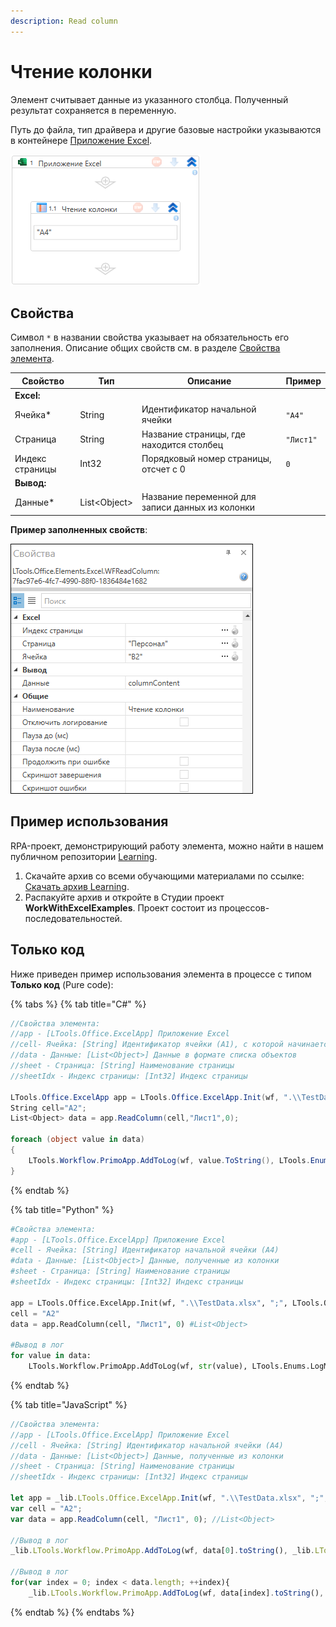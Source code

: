 ```yaml
---
description: Read column
---
```



# Чтение колонки

Элемент считывает данные из указанного столбца. Полученный результат сохраняется в переменную.

Путь до файла, тип драйвера и другие базовые настройки указываются в контейнере [Приложение Excel](https://docs.primo-rpa.ru/primo-rpa/g_elements/el_basic/els_excel/el_excel_app).

![](../../../resources/activities/basic/excel/wfreadcolumn.png)



## Свойства
Символ `*` в названии свойства указывает на обязательность его заполнения. Описание общих свойств см. в разделе [Свойства элемента](https://docs.primo-rpa.ru/primo-rpa/primo-studio/process/elements#svoistva-elementa).

| Свойство             | Тип                   | Описание                         | Пример       |
| -------------------- | --------------------- | -------------------------------- | ------------ |
| **Excel:**  | | |
| Ячейка\*             | String   | Идентификатор начальной ячейки                | `"A4"`       |
| Страница             | String   | Название страницы, где находится столбец      | `"Лист1"`    |
| Индекс страницы      | Int32    | Порядковый номер страницы, отсчет с 0         | `0`          |
| **Вывод:**  | | |
| Данные\*             | List\<Object\> | Название переменной для записи данных из колонки |     |

**Пример заполненных свойств**:

![](../../../resources/activities/basic/excel/excel-read-column2.png)

## Пример использования
RPA-проект, демонстрирующий работу элемента, можно найти в нашем публичном репозитории [Learning](https://github.com/PrimoRPA/Learning).

1. Скачайте архив со всеми обучающими материалами по ссылке: [Скачать архив Learning](https://github.com/PrimoRPA/Learning/archive/refs/heads/master.zip).
2. Распакуйте архив и откройте в Студии проект **WorkWithExcelExamples**. Проект состоит из процессов-последовательностей.


## Только код
Ниже приведен пример использования элемента в процессе с типом **Только код** (Pure code):

{% tabs %}
{% tab title="C#" %}
```csharp
//Свойства элемента:
//app - [LTools.Office.ExcelApp] Приложение Excel
//cell- Ячейка: [String] Идентификатор ячейки (A1), с которой начинается чтение
//data - Данные: [List<Object>] Данные в формате списка объектов
//sheet - Страница: [String] Наименование страницы
//sheetIdx - Индекс страницы: [Int32] Индекс страницы
		
LTools.Office.ExcelApp app = LTools.Office.ExcelApp.Init(wf, ".\\TestData.xlsx", ";", LTools.Office.Model.InteropTypes.DX);
String cell="A2";
List<Object> data = app.ReadColumn(cell,"Лист1",0);
		
foreach (object value in data)
{
    LTools.Workflow.PrimoApp.AddToLog(wf, value.ToString(), LTools.Enums.LogMessageType.Info);
}
```
{% endtab %}

{% tab title="Python" %}
```python
#Свойства элемента:
#app - [LTools.Office.ExcelApp] Приложение Excel
#cell - Ячейка: [String] Идентификатор начальной ячейки (A4)
#data - Данные: [List<Object>] Данные, полученные из колонки
#sheet - Страница: [String] Наименование страницы
#sheetIdx - Индекс страницы: [Int32] Индекс страницы
		
app = LTools.Office.ExcelApp.Init(wf, ".\\TestData.xlsx", ";", LTools.Office.Model.InteropTypes.DX)
cell = "A2"
data = app.ReadColumn(cell, "Лист1", 0) #List<Object>
       
#Вывод в лог
for value in data:
    LTools.Workflow.PrimoApp.AddToLog(wf, str(value), LTools.Enums.LogMessageType.Info)
```
{% endtab %}

{% tab title="JavaScript" %}
```javascript
//Свойства элемента:
//app - [LTools.Office.ExcelApp] Приложение Excel
//cell - Ячейка: [String] Идентификатор начальной ячейки (A4)
//data - Данные: [List<Object>] Данные, полученные из колонки
//sheet - Страница: [String] Наименование страницы
//sheetIdx - Индекс страницы: [Int32] Индекс страницы

let app = _lib.LTools.Office.ExcelApp.Init(wf, ".\\TestData.xlsx", ";", _lib.LTools.Office.Model.InteropTypes.DX);
var cell = "A2";
var data = app.ReadColumn(cell, "Лист1", 0); //List<Object>
		
//Вывод в лог	
_lib.LTools.Workflow.PrimoApp.AddToLog(wf, data[0].toString(), _lib.LTools.Enums.LogMessageType.Info);
		
//Вывод в лог	
for(var index = 0; index < data.length; ++index){
    _lib.LTools.Workflow.PrimoApp.AddToLog(wf, data[index].toString(), _lib.LTools.Enums.LogMessageType.Info);
```
{% endtab %}
{% endtabs %}
